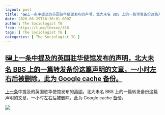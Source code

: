 ```yaml
---
layout: post
title: "🖼上一条中提及的英国驻华使馆发布的声明，北大未名 BBS 上的一篇转发备份这篇声明的文章，一小时左右后被删除，此为 Google cache 备份。"
date: 2020-06-29T16:30:01.000Z
author: The Sociologist TG
from: https://t.me/thesoc/358
tags: [ The Sociologist TG ]
categories: [ The Sociologist TG ]
---
```

<!--1593448201000-->
[🖼上一条中提及的英国驻华使馆发布的声明，北大未名 BBS 上的一篇转发备份这篇声明的文章，一小时左右后被删除，此为 Google cache 备份。](https://t.me/thesoc/358)
------

<div>
<p><a href="https://t.me/thesoc/357" target="_blank" rel="noopener" onclick="return confirm('Open this link?\n\n'+this.href);">上一条</a>中提及的英国驻华使馆发布的<a href="https://mp.weixin.qq.com/s?__biz=MzA3NDM4NjEyNA==&mid=2653745944&idx=1&sn=bbc7bbd8349b17f68a4dfa281dfd6c40&chksm=84d8ccbbb3af45ad9820a985623e20506413d081b0ebdc90d93215e92532fa315320c2e5e016&mpshare=1&scene=1&srcid=&sharer_sharetime=1593437518337&sharer_shareid=ea722641b3ed38dc7891bf9629dddbe1&exportkey=AglqhJomxCyvWQYjGkqIzyk%3D&pass_ticket=hO9UomiC%2Bnmu%2FxhlC%2FXMBcmfX1ficXJTekj2YBmwoWGiYEdA9RlgZ%2FEf%2B8wc1Xd2#rd" target="_blank" rel="noopener" onclick="return confirm('Open this link?\n\n'+this.href);">声明</a>，北大未名 BBS 上的一篇转发备份这篇声明的文章，一小时左右后被删除，此为 Google cache <a href="https://webcache.googleusercontent.com/search?q=cache:k39Ec-9fHzYJ:https://bbs.pku.edu.cn/v2/post-read.php%3Fbid%3D155%26threadid%3D17725149+&cd=1&hl=en&ct=clnk&gl=us" target="_blank" rel="noopener" onclick="return confirm('Open this link?\n\n'+this.href);">备份</a>。</p><img src="https://cdn5.telesco.pe/file/QXEpatVYJTmeSaieaCvXV9lZeFk8mff0em3N3YSKq8Ytp4NJ-tD4hc2dbyM84ogOWs-GLMgA1aWffYu98Q1pq73W8ENDrDyUCaO71vZFEsvRxHOaIbs6hKT2AYw8EUvc1Tym-_RVbTUdTPzt4ezdaHUJx1XadtHIIjcivafLgt-MMsrkHfewFX_-Ep4SQFrDhFZDJpssVmMi8Q2U6eelbYJTPz9_oQGU4_38wG4Q8mDY9y4bZTUQ3WV1d4yyoKPtHrCQ2rD4PIMNPlZplPYEKpHDdO9l-Ba2BvAkTbj_8N3jOJQ64QRu-FDO345NvsmTJMnXArZsa9iWN2V141knyQ.jpg" referrerpolicy="no-referrer">
</div>
